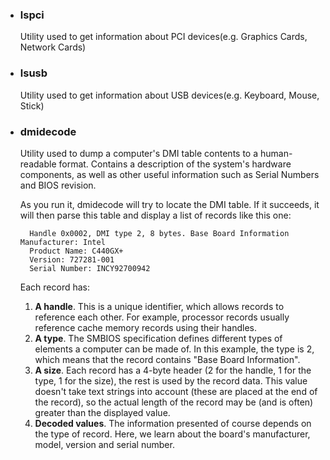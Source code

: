 - ### lspci
	Utility used to get information about PCI devices(e.g. Graphics Cards, Network Cards)
- ### lsusb
	Utility used to get information about USB devices(e.g. Keyboard, Mouse, Stick)
- ### dmidecode
	Utility used to dump a computer's DMI table contents to a human-readable format. Contains a description of the system's hardware components, as well as other useful information such as Serial Numbers and BIOS revision.
	
	As you run it, dmidecode will try to locate the DMI table. If it succeeds, it will then parse this table and display a list of records like this one:

		Handle 0x0002, DMI type 2, 8 bytes. Base Board Information Manufacturer: Intel
		Product Name: C440GX+
		Version: 727281-001
		Serial Number: INCY92700942
	
	Each record has:
	
	1. **A handle**. This is a unique identifier, which allows records to reference each other. For example, processor records usually reference cache memory records using their handles.
	2. **A type**. The SMBIOS specification defines different types of elements a computer can be made of. In this example, the type is 2, which means that the record contains "Base Board Information".
	3. **A size**. Each record has a 4-byte header (2 for the handle, 1 for the type, 1 for the size), the rest is used by the record data. This value doesn't take text strings into account (these are placed at the end of the record), so the actual length of the record may be (and is often) greater than the displayed value.
	4. **Decoded values**. The information presented of course depends on the type of record. Here, we learn about the board's manufacturer, model, version and serial number.